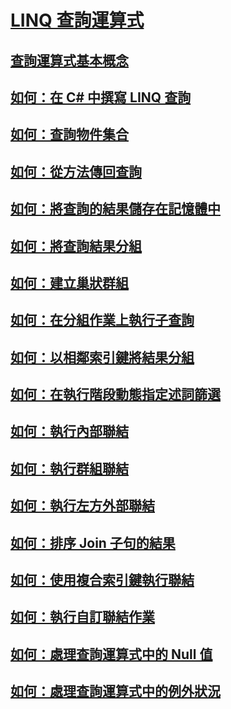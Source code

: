 # [LINQ 查詢運算式](index.md)
## [查詢運算式基本概念](query-expression-basics.md)
## [如何：在 C# 中撰寫 LINQ 查詢](how-to-write-linq-queries.md)
## [如何：查詢物件集合](how-to-query-a-collection-of-objects.md)
## [如何：從方法傳回查詢](how-to-return-a-query-from-a-method.md)
## [如何：將查詢的結果儲存在記憶體中](how-to-store-the-results-of-a-query-in-memory.md)
## [如何：將查詢結果分組](how-to-group-query-results.md)
## [如何：建立巢狀群組](how-to-create-a-nested-group.md)
## [如何：在分組作業上執行子查詢](how-to-perform-a-subquery-on-a-grouping-operation.md)
## [如何：以相鄰索引鍵將結果分組](how-to-group-results-by-contiguous-keys.md)
## [如何：在執行階段動態指定述詞篩選](how-to-dynamically-specify-predicate-filters-at-runtime.md)
## [如何：執行內部聯結](how-to-perform-inner-joins.md)
## [如何：執行群組聯結](how-to-perform-grouped-joins.md)
## [如何：執行左方外部聯結](how-to-perform-left-outer-joins.md)
## [如何：排序 Join 子句的結果](how-to-order-the-results-of-a-join-clause.md)
## [如何：使用複合索引鍵執行聯結](how-to-join-by-using-composite-keys.md)
## [如何：執行自訂聯結作業](how-to-perform-custom-join-operations.md)
## [如何：處理查詢運算式中的 Null 值](how-to-handle-null-values-in-query-expressions.md)
## [如何：處理查詢運算式中的例外狀況](how-to-handle-exceptions-in-query-expressions.md)
